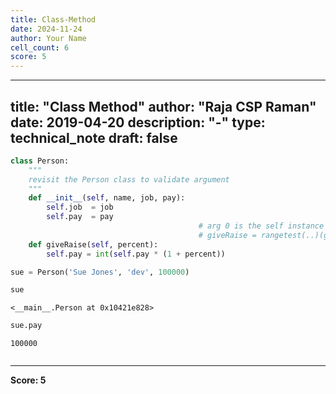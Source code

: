 ```yaml
---
title: Class-Method
date: 2024-11-24
author: Your Name
cell_count: 6
score: 5
---
```


---
title: "Class Method"
author: "Raja CSP Raman"
date: 2019-04-20
description: "-"
type: technical_note
draft: false
---

```python
class Person:  
    """
    revisit the Person class to validate argument
    """
    def __init__(self, name, job, pay):
        self.job  = job
        self.pay  = pay
                                          # arg 0 is the self instance here
                                          # giveRaise = rangetest(..)(giveRaise)
    def giveRaise(self, percent):
        self.pay = int(self.pay * (1 + percent))
```


```python
sue = Person('Sue Jones', 'dev', 100000)
```


```python
sue
```




    <__main__.Person at 0x10421e828>




```python
sue.pay
```




    100000




```python

```


---
**Score: 5**